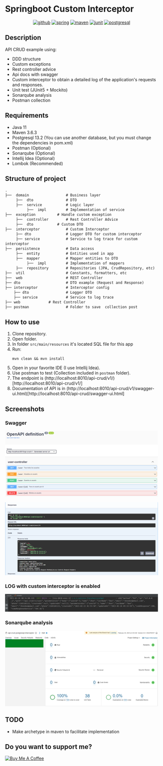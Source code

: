 # Springboot Custom Interceptor

<div align="center">
	<a target="_blank" href="https://github.com"><img alt="github" src="https://img.shields.io/badge/GitHub-100000?style=for-the-badge&logo=github&logoColor=white"/></a>
	<a target="_blank" href="https://spring.io"><img alt="spring" src="https://img.shields.io/badge/SpringBoot-6DB33F?style=for-the-badge&logo=springboot&logoColor=white"/></a>
	<a target="_blank" href="https://maven.apache.org"><img alt="maven" src="https://img.shields.io/badge/Maven-C71A36?style=for-the-badge&logo=apache-maven&logoColor=white"/></a>
	<a target="_blank" href="https://junit.org/junit5"><img alt="junit" src="https://img.shields.io/badge/JUnit-25A162?style=for-the-badge&logo=junit5&logoColor=white"/></a>
	<a target="_blank" href="https://www.postgresql.org"><img alt="postgresql" src="https://img.shields.io/badge/PostgreSQL-6236FF?style=for-the-badge&logo=postgresql&logoColor=white"/></a>
</div>

## Description

API CRUD example using:
- DDD structure
- Custom exceptions
- Rest controller advice
- Api docs with swagger
- Custom interceptor to obtain a detailed log of the application's requests and responses. 
- Unit test (JUnit5 + Mockito)
- Sonarqube analysis
- Postman collection

## Requirements

- Java 11
- Maven 3.6.3
- Postgresql 13.2 (You can use another database, but you must change the dependencies in pom.xml)
- Postman (Optional)
- Sonarqube (Optional)
- Intellij Idea (Optional)
- Lombok (Recommended)

## Structure of project

```
.
├──  domain                 # Business layer
     ├──  dto               # DTO
     ├──  service           # Logic layer
          ├──  impl         # Implementation of service
├──  exception		    # Handle custom exception
     ├──  controller	    # Rest Controller Advice
     ├──  dto		    # Custom DTO
├──  interceptor            # Custom Interceptor
     ├── dto         	    # Logger DTO for custom interceptor
     ├── service            # Service to log trace for custom interceptor
├──  persistence            # Data access
     ├──  entity            # Entities used in app
     ├──  mapper            # Mapper entities to DTO
          ├──  impl         # Implementation of mappers
     ├──  repository        # Repositories (JPA, CrudRepository, etc)
├──  util                   # Constants, formatters, etc
├──  web                    # REST Controller
├── dto                     # DTO example (Request and Response)
├── interceptor             # Interceptor config
    ├── dto         	    # Logger DTO
    ├── service             # Service to log trace
├── web			    # Rest Controller
├── postman                 # Folder to save  collection post
```
## How to use

1. Clone repository.
2. Open folder.
3. In folder ```src/main/resources``` it's located SQL file for this app
4. Run:
	```
	mvn clean && mvn install
	```
5. Open in your favorite IDE (I use Intellij Idea).
6. Use postman to test (Collection included in ```postman``` folder).
7. The endpoint is (http://localhost:8010/api-crud/v1/)[http://localhost:8010/api-crud/v1/]
8. Documentation of API is in (http://localhost:8010/api-crud/v1/swagger-ui.html)[http://localhost:8010/api-crud/swagger-ui.html]

## Screenshots

### Swagger

![Swagger](https://raw.githubusercontent.com/jsalonl/api-crud-interceptor/main/screenshots/ss1.png)

![Swagger](https://raw.githubusercontent.com/jsalonl/api-crud-interceptor/main/screenshots/ss2.png)

### LOG with custom interceptor is enabled

![Log](https://raw.githubusercontent.com/jsalonl/api-crud-interceptor/main/screenshots/ss3.png)

### Sonarqube analysis

![Sonar](https://raw.githubusercontent.com/jsalonl/api-crud-interceptor/main/screenshots/ss4.png)

## TODO

- Make archetype in maven to facilitate implementation

## Do you want to support me?

<a href="https://www.buymeacoffee.com/JoanSalomon" target="_blank"><img src="https://cdn.buymeacoffee.com/buttons/v2/default-red.png" alt="Buy Me A Coffee" style="height: 60px !important;width: 217px !important;" ></a>
